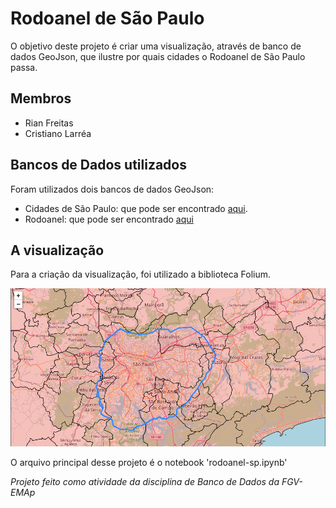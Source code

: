 # Rodoanel de São Paulo
O objetivo deste projeto é criar uma visualização, através de banco de dados GeoJson, que ilustre por quais cidades o Rodoanel de São Paulo passa.

## Membros
- Rian Freitas
- Cristiano Larréa

## Bancos de Dados utilizados 
Foram utilizados dois bancos de dados GeoJson:
- Cidades de São Paulo: que pode ser encontrado [aqui](https://github.com/tbrugz/geodata-br).
- Rodoanel: que pode ser encontrado [aqui](https://dados.gov.br/dataset/mpog_transporte_rodoviario_rodoanel_sp)

## A visualização
Para a criação da visualização, foi utilizado a biblioteca Folium.

![Mapa do Rodoanel](images\rodoanel-mapa.png)

O arquivo principal desse projeto é o notebook 'rodoanel-sp.ipynb'

*Projeto feito como atividade da disciplina de Banco de Dados da FGV-EMAp*